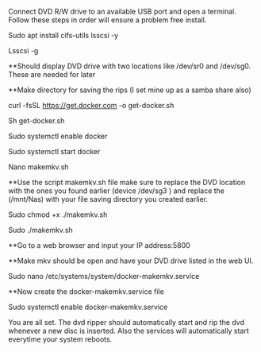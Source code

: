 Connect DVD R/W drive to an available USB port and open a terminal. Follow these steps in order will ensure a problem free install. 


Sudo apt install cifs-utils lsscsi -y 

Lsscsi -g

**Should display DVD drive with two locations like /dev/sr0  and /dev/sg0.  These are needed for later

**Make directory for saving the rips (I set mine up as a samba share also) 

curl -fsSL https://get.docker.com -o get-docker.sh 

Sh get-docker.sh 

Sudo systemctl enable docker 

Sudo systemctl start docker 

Nano makemkv.sh 

**Use the script makemkv.sh file make sure to replace the DVD location with the ones you found earlier (device /dev/sg3 \) and replace the (/mnt/Nas) with your file saving directory you created earlier. 

Sudo chmod +x ./makemkv.sh 

Sudo ./makemkv.sh 

**Go to a web browser and input your IP address:5800 

**Make mkv should be open and have your DVD drive listed in the web UI. 

Sudo nano /etc/systems/system/docker-makemkv.service 

**Now create the docker-makemkv.service file

Sudo systemctl enable docker-makemkv.service 

You are all set. The dvd ripper should automatically start and rip the dvd whenever a new disc is inserted. Also the services will automatically start everytime your system reboots.
